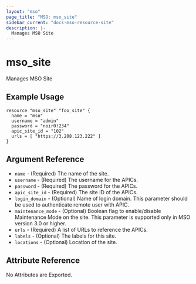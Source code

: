 ```yaml
---
layout: "mso"
page_title: "MSO: mso_site"
sidebar_current: "docs-mso-resource-site"
description: |-
  Manages MSO Site
---
```


# mso_site #

Manages MSO Site

## Example Usage ##

```hcl
resource "mso_site" "foo_site" {
  name = "mso"
  username = "admin"
  password = "noir0!234"
  apic_site_id = "102"
  urls = [ "https://3.208.123.222" ]
}
```

## Argument Reference ##

* `name` - (Required) The name of the site.
* `username` - (Required) The username for the APICs.
* `password` - (Required) The password for the APICs.
* `apic_site_id` - (Required) The site ID of the APICs.
* `login_domain` - (Optional) Name of login domain. This parameter should be used to authenticate remote user with APIC.
* `maintenance_mode` - (Optional) Boolean flag to enable/disable Maintenance Mode on the site. This parameter is supported only in MSO version 3.0 or higher.
* `urls` - (Required) A list of URLs to reference the APICs.
* `labels` - (Optional) The labels for this site.
* `locations` - (Optional) Location of the site.

## Attribute Reference ##

No Attributes are Exported.
